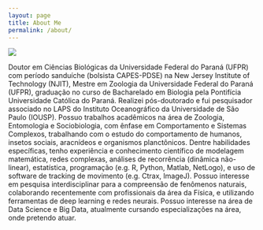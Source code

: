 ```yaml
---
layout: page
title: About Me
permalink: /about/
---
```


![]({{site.baseurl}}/images/Felipe.jpg)

Doutor em Ciências Biológicas da Universidade Federal do Paraná (UFPR) com período sanduíche (bolsista CAPES-PDSE) na New Jersey Institute of Technology (NJIT), Mestre em Zoologia da Universidade Federal do Paraná (UFPR), graduação no curso de Bacharelado em Biologia pela Pontifícia Universidade Católica do Paraná. Realizei pós-doutorado e fui pesquisador associado no LAPS do Instituto Oceanográfico da Universidade de São Paulo (IOUSP). Possuo trabalhos acadêmicos na área de Zoologia, Entomologia e Sociobiologia, com ênfase em Comportamento e Sistemas Complexos, trabalhando com o estudo do comportamento de humanos, insetos sociais, aracnídeos e organismos planctônicos. Dentre habilidades específicas, tenho experiência e conhecimento científico de modelagem matemática, redes complexas, análises de recorrência (dinâmica não-linear), estatística, programação (e.g. R, Python, Matlab, NetLogo), e uso de software de tracking de movimento (e.g. Ctrax, ImageJ). Possuo interesse em pesquisa interdisciplinar para a compreensão de fenômenos naturais, colaborando recentemente com profissionais da área da Física, e utilizando ferramentas de deep learning e redes neurais. Possuo interesse na área de Data Science e Big Data, atualmente cursando especializações na área, onde pretendo atuar.
